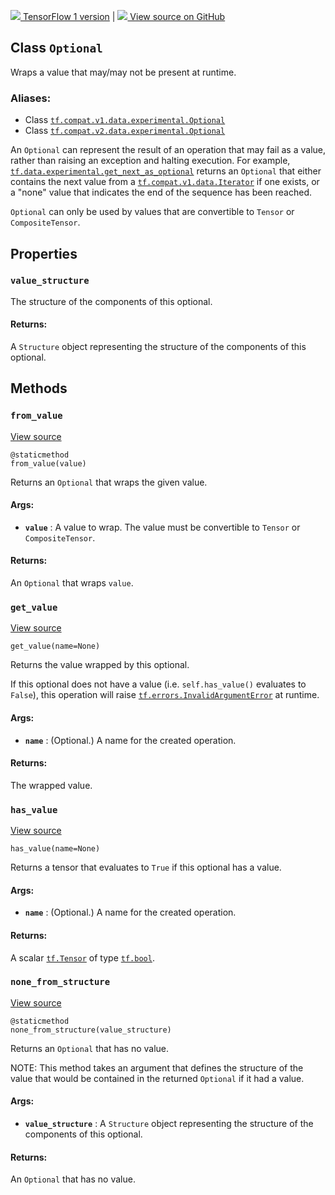 [ ![](https://tensorflow.google.cn/images/tf_logo_32px.png) TensorFlow 1
version](/versions/r1.15/api_docs/python/tf/data/experimental/Optional) |  [
![](https://tensorflow.google.cn/images/GitHub-Mark-32px.png) View source on
GitHub
](https://github.com/tensorflow/tensorflow/blob/r2.0/tensorflow/python/data/ops/optional_ops.py#L36-L121)  
  
  
## Class `Optional`

Wraps a value that may/may not be present at runtime.

### Aliases:

  * Class [`tf.compat.v1.data.experimental.Optional`](/api_docs/python/tf/data/experimental/Optional)
  * Class [`tf.compat.v2.data.experimental.Optional`](/api_docs/python/tf/data/experimental/Optional)

An `Optional` can represent the result of an operation that may fail as a
value, rather than raising an exception and halting execution. For example,
[`tf.data.experimental.get_next_as_optional`](https://tensorflow.google.cn/api_docs/python/tf/data/experimental/get_next_as_optional)
returns an `Optional` that either contains the next value from a
[`tf.compat.v1.data.Iterator`](https://tensorflow.google.cn/api_docs/python/tf/compat/v1/data/Iterator)
if one exists, or a "none" value that indicates the end of the sequence has
been reached.

`Optional` can only be used by values that are convertible to `Tensor` or
`CompositeTensor`.

## Properties

### `value_structure`

The structure of the components of this optional.

#### Returns:

A `Structure` object representing the structure of the components of this
optional.

## Methods

### `from_value`

[View
source](https://github.com/tensorflow/tensorflow/blob/r2.0/tensorflow/python/data/ops/optional_ops.py#L87-L105)

    
    
    @staticmethod
    from_value(value)
    

Returns an `Optional` that wraps the given value.

#### Args:

  * **`value`** : A value to wrap. The value must be convertible to `Tensor` or `CompositeTensor`.

#### Returns:

An `Optional` that wraps `value`.

### `get_value`

[View
source](https://github.com/tensorflow/tensorflow/blob/r2.0/tensorflow/python/data/ops/optional_ops.py#L61-L75)

    
    
    get_value(name=None)
    

Returns the value wrapped by this optional.

If this optional does not have a value (i.e. `self.has_value()` evaluates to
`False`), this operation will raise
[`tf.errors.InvalidArgumentError`](https://tensorflow.google.cn/api_docs/python/tf/errors/InvalidArgumentError)
at runtime.

#### Args:

  * **`name`** : (Optional.) A name for the created operation.

#### Returns:

The wrapped value.

### `has_value`

[View
source](https://github.com/tensorflow/tensorflow/blob/r2.0/tensorflow/python/data/ops/optional_ops.py#L49-L59)

    
    
    has_value(name=None)
    

Returns a tensor that evaluates to `True` if this optional has a value.

#### Args:

  * **`name`** : (Optional.) A name for the created operation.

#### Returns:

A scalar [`tf.Tensor`](https://tensorflow.google.cn/api_docs/python/tf/Tensor)
of type [`tf.bool`](https://tensorflow.google.cn/api_docs/python/tf#bool).

### `none_from_structure`

[View
source](https://github.com/tensorflow/tensorflow/blob/r2.0/tensorflow/python/data/ops/optional_ops.py#L107-L121)

    
    
    @staticmethod
    none_from_structure(value_structure)
    

Returns an `Optional` that has no value.

NOTE: This method takes an argument that defines the structure of the value
that would be contained in the returned `Optional` if it had a value.

#### Args:

  * **`value_structure`** : A `Structure` object representing the structure of the components of this optional.

#### Returns:

An `Optional` that has no value.

